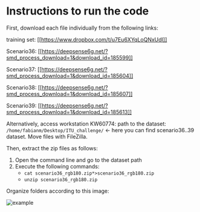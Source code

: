 # Instructions to run the code

First, download each file individually from the following links:

training set: [[https://www.dropbox.com/t/u7Eu6XYqLoQNxUdI]]

Scenario36: [[https://deepsense6g.net/?smd_process_download=1&download_id=185599]]

Scenario37: [[https://deepsense6g.net/?smd_process_download=1&download_id=185604]]

Scenario38: [[https://deepsense6g.net/?smd_process_download=1&download_id=185607]]

Scenario39: [[https://deepsense6g.net/?smd_process_download=1&download_id=185613]]

Alternatively, access workstation KW60774:
path to the dataset: `/home/fabianm/Desktop/ITU_challenge/` <- here you can find scenario36..39 dataset. Move files with FileZilla.

Then, extract the zip files as follows:
1. Open the command line and go to the dataset path
2. Execute the following commands:
    - `cat scenario36_rgb180.zip*>scenario36_rgb180.zip`
    - `unzip scenario36_rgb180.zip`
  
Organize folders according to this image:

![example](https://github.com/mattiafabiani/beamwise/assets/124919101/b5ba7bb1-58d2-4c94-a99a-cd84db97cc2c)
